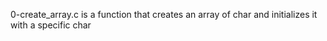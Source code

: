 0-create_array.c is a function that creates an array of char and initializes it with a specific char
